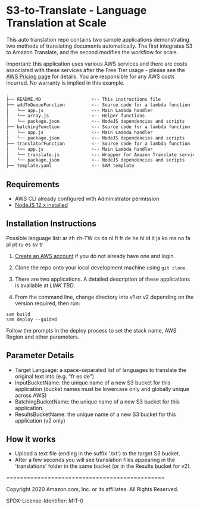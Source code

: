 # S3-to-Translate - Language Translation at Scale

This auto translation repo contains two sample applications demonstrating two methods of translating documents automatically. The first integrates S3 to Amazon Translate, and the second modifies the workflow for scale.

Important: this application uses various AWS services and there are costs associated with these services after the Free Tier usage - please see the [AWS Pricing page](https://aws.amazon.com/pricing/) for details. You are responsible for any AWS costs incurred. No warranty is implied in this example.

```bash
.
├── README.MD                   <-- This instructions file
├── addToQueueFunction          <-- Source code for a lambda function
│   └── app.js                  <-- Main Lambda handler
│   └── array.js                <-- Helper functions
│   └── package.json            <-- NodeJS dependencies and scripts
├── batchingFunction            <-- Source code for a lambda function
│   └── app.js                  <-- Main Lambda handler
│   └── package.json            <-- NodeJS dependencies and scripts
├── translatorFunction          <-- Source code for a lambda function
│   └── app.js                  <-- Main Lambda handler
│   └── translate.js            <-- Wrapper for Amazon Translate service
│   └── package.json            <-- NodeJS dependencies and scripts
├── template.yaml               <-- SAM template
```

## Requirements

* AWS CLI already configured with Administrator permission
* [NodeJS 12.x installed](https://nodejs.org/en/download/)

## Installation Instructions

Possible language list:
ar zh zh-TW cs da nl fi fr de he hi id it ja ko ms no fa pl pt ru es sv tr

1. [Create an AWS account](https://portal.aws.amazon.com/gp/aws/developer/registration/index.html) if you do not already have one and login.

1. Clone the repo onto your local development machine using `git clone`.

1. There are two applications. A detailed description of these applications is available at *LINK TBD*.

1. From the command line, change directory into v1 or v2 depending on the version required, then run:
```
sam build
sam deploy --guided
```
Follow the prompts in the deploy process to set the stack name, AWS Region and other parameters.

## Parameter Details

* Target Language: a space-separated list of languages to translate the original text into (e.g. "fr es de")
* InputBucketName: the unique name of a new S3 bucket for this application (bucket names must be lowercase only and globally unique across AWS)
* BatchingBucketName: the unique name of a new S3 bucket for this application.
* ResultsBucketName: the unique name of a new S3 bucket for this application (v2 only)

## How it works

* Upload a text file (ending in the suffix '.txt') to the target S3 bucket.
* After a few seconds you will see translation files appearing in the 'translations' folder in the same bucket (or in the Results bucket for v2).

==============================================

Copyright 2020 Amazon.com, Inc. or its affiliates. All Rights Reserved.

SPDX-License-Identifier: MIT-0